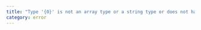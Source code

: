 ```yaml
---
title: "Type '{0}' is not an array type or a string type or does not have a '[Symbol.iterator]()' method that returns an iterator."
category: error
---
```

